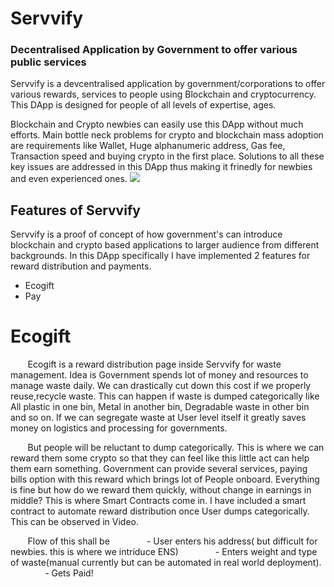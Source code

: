 # Servvify #

### Decentralised Application by Government to offer various public services


   Servvify is a devcentralised application by government/corporations to offer various rewards, services to people using Blockchain and cryptocurrency. This DApp is designed for people of all levels of expertise, ages. 

   Blockchain and Crypto newbies can easily use this DApp without much efforts. Main bottle neck problems for crypto and blockchain mass adoption are requirements like Wallet, Huge alphanumeric address, Gas fee, Transaction speed and buying crypto in the first place. Solutions to all these key issues are addressed in this DApp thus making it frinedly for newbies and even experienced ones.
<img src="img/test.png" >

## Features of Servvify
   Servvify is a proof of concept of how government's can introduce blockchain and crypto based applications to larger audience from different backgrounds. In this DApp specifically I have implemented 2 features for reward distribution and payments.
   - Ecogift
   - Pay
   
# Ecogift
&nbsp; &nbsp; &nbsp; &nbsp;Ecogift is a reward distribution page inside Servvify for waste management. Idea is Government spends lot of money and resources to manage waste daily. We can drastically cut down this cost if we properly reuse,recycle waste. This can happen if waste is dumped categorically like All plastic in one bin, Metal in another bin, Degradable waste in other bin and so on. If we can segregate waste at User level itself it greatly saves money on logistics and processing for governments. 
   
&nbsp; &nbsp; &nbsp; &nbsp;But people will be reluctant to dump categorically. This is where we can reward them some crypto so that they can feel like this little act can help them earn something. Government can provide several services, paying bills option with this reward which brings lot of People onboard. Everything is fine but how do we reward them quickly, without change in earnings in middle? This is where Smart Contracts come in. I have included a smart contract to automate reward distribution once User dumps categorically. This can be observed in Video.
   
 &nbsp; &nbsp; &nbsp; &nbsp;Flow of this shall be
 &nbsp; &nbsp; &nbsp; &nbsp;&nbsp; &nbsp; &nbsp; &nbsp;- User enters his address( but difficult for newbies. this is where we intriduce ENS)
 &nbsp; &nbsp; &nbsp; &nbsp;&nbsp; &nbsp; &nbsp; &nbsp;- Enters weight and type of waste(manual currently but can be automated in real world deployment).
 &nbsp; &nbsp; &nbsp; &nbsp;&nbsp; &nbsp; &nbsp; &nbsp;- Gets Paid!
  
   
